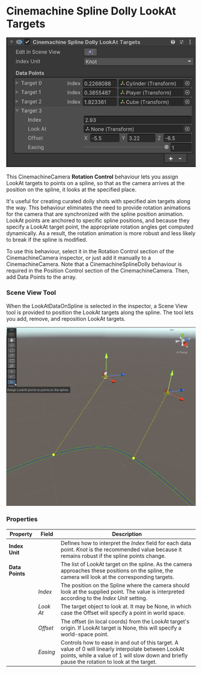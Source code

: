 # Cinemachine Spline Dolly LookAt Targets

![Spline Dolly LookAt Targets Inspector](images/SplineDollyLookAtTargetsInspector.png)

This CinemachineCamera __Rotation Control__ behaviour lets you assign LookAt targets to points on a spline, so that as the camera arrives at the position on the spline, it looks at the specified place.  

It's useful for creating curated dolly shots with specified aim targets along the way.  This behaviour eliminates the need to provide rotation animations for the camera that are synchronized with the spline position animation.  LookAt points are anchored to specific spline positions, and because they specify a LookAt target point, the appropriate rotation angles get computed dynamically.  As a result, the rotation animation is more robust and less likely to break if the spline is modified.

To use this behaviour, select it in the Rotation Control section of the CinemachineCamera inspector, or just add it manually to a CinemachineCamera.  Note that a CinemachineSplineDolly behaviour is required in the Position Control section of the CinemachineCamera.  Then, add Data Points to the array.

### Scene View Tool

When the LookAtDataOnSpline is selected in the inspector, a Scene View tool is provided to position the LookAt targets along the spline.  The tool lets you add, remove, and reposition LookAt targets.

![Spline Dolly LookAt Targets Tool](images/CinemachineSplineDollyLookAtTargetsTool.png)


### Properties

| Property | Field | Description |
| --- | --- | --- |
| __Index Unit__ |  | Defines how to interpret the _Index_ field for each data point.  _Knot_ is the recommended value because it remains robust if the spline points change. |
| __Data Points__ |  | The list of LookAt target on the spline.  As the camera approaches these positions on the spline, the camera will look at the corresponding targets. |
| | _Index_ | The position on the Spline where the camera should look at the supplied point.  The value is interpreted according to the _Index Unit_ setting. |
| | _Look At_ | The target object to look at.  It may be None, in which case the Offset will specify a point in world space. |
| | _Offset_ | The offset (in local coords) from the LookAt target's origin.  If LookAt target is None, this will specify a world-space point. |
| | _Easing_ | Controls how to ease in and out of this target.  A value of 0 will linearly interpolate between LookAt points, while a value of 1 will slow down and briefly pause the rotation to look at the target. |


